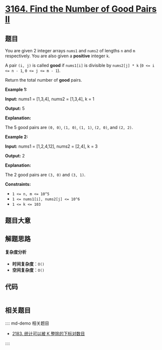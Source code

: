# [3164. Find the Number of Good Pairs II](https://leetcode.com/problems/find-the-number-of-good-pairs-ii/)

## 题目

You are given 2 integer arrays `nums1` and `nums2` of lengths `n` and `m`
respectively. You are also given a **positive** integer `k`.

A pair `(i, j)` is called **good** if `nums1[i]` is divisible by `nums2[j] *
k` (`0 <= i <= n - 1`, `0 <= j <= m - 1`).

Return the total number of **good** pairs.

**Example 1:**

**Input:** nums1 = [1,3,4], nums2 = [1,3,4], k = 1

**Output:** 5

**Explanation:**

The 5 good pairs are `(0, 0)`, `(1, 0)`, `(1, 1)`, `(2, 0)`, and `(2, 2)`.

**Example 2:**

**Input:** nums1 = [1,2,4,12], nums2 = [2,4], k = 3

**Output:** 2

**Explanation:**

The 2 good pairs are `(3, 0)` and `(3, 1)`.

**Constraints:**

- `1 <= n, m <= 10^5`
- `1 <= nums1[i], nums2[j] <= 10^6`
- `1 <= k <= 103`

## 题目大意

## 解题思路

#### 复杂度分析

- **时间复杂度**：`O()`
- **空间复杂度**：`O()`

## 代码

```javascript

```

## 相关题目

:::: md-demo 相关题目

- [2183. 统计可以被 K 整除的下标对数目](https://leetcode.com/problems/count-array-pairs-divisible-by-k)

::::

